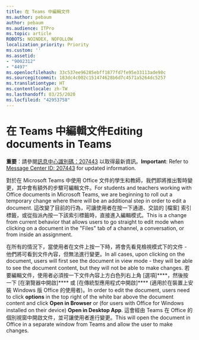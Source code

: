 ```yaml
---
title: 在 Teams 中編輯文件
ms.author: pebaum
author: pebaum
ms.audience: ITPro
ms.topic: article
ROBOTS: NOINDEX, NOFOLLOW
localization_priority: Priority
ms.custom: ''
ms.assetid:
- "9002312"
- "4497"
ms.openlocfilehash: 33c537ee96285ebff1877fd7fe95e33113ade98c
ms.sourcegitcommit: 183dc4c002c151474628b6d7c4571a5264dc5257
ms.translationtype: HT
ms.contentlocale: zh-TW
ms.lasthandoff: 03/25/2020
ms.locfileid: "42953758"
---
```

# <a name="editing-documents-in-teams"></a><span data-ttu-id="4e15b-102">在 Teams 中編輯文件</span><span class="sxs-lookup"><span data-stu-id="4e15b-102">Editing documents in Teams</span></span>

<span data-ttu-id="4e15b-103">**重要**：請參閱[訊息中心識別碼：207443](https://admin.microsoft.com/Adminportal/Home?source=applauncher#MessageCenter?id=MC207443) 以取得最新資訊。</span><span class="sxs-lookup"><span data-stu-id="4e15b-103">**Important**: Refer to [Message Center ID: 207443](https://admin.microsoft.com/Adminportal/Home?source=applauncher#MessageCenter?id=MC207443) for updated information.</span></span> 

<span data-ttu-id="4e15b-104">對於在 Microsoft Teams 中使用 Office 文件的學生和教師，我們即將推出暫時變更，其中會有額外的步驟可編輯文件。</span><span class="sxs-lookup"><span data-stu-id="4e15b-104">For students and teachers working with Office documents in Microsoft Teams, we are beginning to roll out a temporary change where there will be an additional step in order to edit a document.</span></span> <span data-ttu-id="4e15b-105">這改變了目前的行為，可讓使用者在按一下通道、交談的 [檔案] 索引標籤，或從指派內按一下該索引標籤時，直接進入編輯模式。</span><span class="sxs-lookup"><span data-stu-id="4e15b-105">This is a change from current behavior that allows users to go straight to edit mode when clicking on a document in the "Files" tab of a channel, a conversation, or from inside an assignment.</span></span>

<span data-ttu-id="4e15b-106">在所有的情況下，當使用者在文件上按一下時，將會先看見檢視模式下的文件 - 他們將可看到文件內容，但無法進行變更。</span><span class="sxs-lookup"><span data-stu-id="4e15b-106">In all cases, upon clicking on the document, users will first see the document in view mode - they will be able to see the document content, but they will not be able to make changes.</span></span> <span data-ttu-id="4e15b-107">若要編輯文件，使用者必須按一下文件內容上方白色列右上角 [選項]\*\*\*\*，然後按一下 [在瀏覽器中開啟]\*\*\*\* 或 [在傳統型應用程式中開啟]\*\*\*\* (適用於在裝置上安裝 Windows 版 Office 的使用者)。</span><span class="sxs-lookup"><span data-stu-id="4e15b-107">In order to edit the document, users need to click **options** in the top right of the white bar above the document content and click **Open in Browser** or (for users with Office for Windows installed on their device) **Open in Desktop App**.</span></span> <span data-ttu-id="4e15b-108">這會經由 Teams 在 Office 的個別視窗中開啟文件，並可讓使用者進行變更。</span><span class="sxs-lookup"><span data-stu-id="4e15b-108">This will open the document in Office in a separate window from Teams and allow the user to make changes.</span></span>

